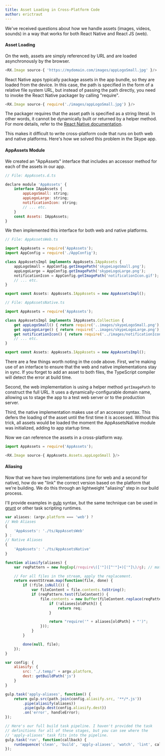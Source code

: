 ```yaml
---
title: Asset Loading in Cross-Platform Code
author: erictraut
---
```


We've received questions about how we handle assets (images, videos, sounds) in a way that works for both React Native and React JS (web). 

#### Asset Loading

On the web, assets are simply referenced by URL and are loaded asynchronously by the browser. 

``` javascript
<RX.Image source-{ 'https://mydomain.com/images/appLogoSmall.jpg' }/>
```

React Native apps typically package assets in the app bundle, so they are loaded from the device. In this case, the path is specified in the form of a relative file system URL, but instead of passing the path directly, you need to invoke the React Native packager by calling "require". 

``` javascript
<RX.Image source-{ require('./images/appLogoSmall.jpg') }/>
```

The packager requires that the asset path is specified as a string literal. In other words, it cannot be dynamically built or returned by a helper method. For more details, refer to the [React Native documentation](https://facebook.github.io/react-native/docs/images.html).

This makes it difficult to write cross-platform code that runs on both web and native platforms. Here's how we solved this problem in the Skype app.


#### AppAssets Module

We created an "AppAssets" interface that includes an accessor method for each of the assets in our app. 

``` javascript
// File: AppAssets.d.ts

declare module 'AppAssets' {
    interface IAppAssets {
        appLogoSmall: string;
        appLogoLarge: string;
        notificationIcon: string;
        // ... etc.
    }
    const Assets: IAppAssets;
}
```

We then implemented this interface for both web and native platforms.

``` javascript
// File: AppAssetsWeb.ts

import AppAssets = require('AppAssets');
import AppConfig = require('./AppConfig');

class AppAssetsImpl implements AppAssets.IAppAssets {
    appLogoSmall = AppConfig.getImagePath('skypeLogoSmall.png');
    appLogoLarge = AppConfig.getImagePath('skypeLogoLarge.png');
    notificationIcon = AppConfig.getImagePath('notificationIcon.gif');
    // ... etc.
}

export const Assets: AppAssets.IAppAssets = new AppAssetsImpl();
```

``` javascript
// File: AppAssetsNative.ts

import AppAssets = require('AppAssets');

class AppAssetsImpl implements IAppAssets.Collection {
    get appLogoSmall() { return require('..images/skypeLogoSmall.png'); }
    get appLogoLarge() { return require('..images/skypeLogoLarge.png'); }
    get notificationIcon() { return require('../images/notificationIcon.gif'); }
    // ... etc.
}

export const Assets: AppAssets.IAppAssets = new AppAssetsImpl();
```

There are a few things worth noting in the code above. First, we're making use of an interface to ensure that the web and native implementations stay in sync. If you forget to add an asset to both files, the TypeScript compiler will detect the error at build time.

Second, the web implementation is using a helper method ```getImagePath``` to construct the full URL. It uses a dynamically-configurable domain name, allowing us to stage the app to a test web server or to the production server.

Third, the native implementation makes use of an accessor syntax. This defers the loading of the asset until the first time it is accessed. Without this trick, all assets would be loaded the moment the AppAssetsNative module was initialized, adding to app startup time.

Now we can reference the assets in a cross-platform way. 

``` javascript
import AppAssets = require('AppAssets');

<RX.Image source-{ AppAssets.Assets.appLogoSmall }/>
```

#### Aliasing

Now that we have two implementations (one for web and a second for native), how do we "link" the correct version based on the platform that we're building. We do this through an lightweight "aliasing" step in our build process.

I'll provide examples in [gulp](http://gulpjs.com/) syntax, but the same technique can be used in [grunt](https://gruntjs.com/) or other task scripting runtimes.

``` javascript
var aliases: (argv.platform === 'web') ?
// Web Aliases
{
    'AppAssets': './ts/AppAssetsWeb'
} :
// Native Aliases
{
    'AppAssets': './ts/AppAssetsNative'
}

function aliasify(aliases) {
    var reqPattern = new RegExp(/require\(['"]([^'"]+)['"]\)/g); // matches requires

    // For all files in the stream, apply the replacement.
    return eventStream.map(function(file, done) {
        if (!file.isNull()) {
            var fileContent = file.contents.toString();
            if (reqPattern.test(fileContent)) {
                file.contents = new Buffer(fileContent.replace(reqPattern, function(req, oldPath) {
                    if (!aliases[oldPath]) {
                        return req;
                    }

                    return "require('" + aliases[oldPath] + "')";
                }));
            }
        }

        done(null, file);
    });
}

var config: {
    aliasify: {
        src: './.temp/' + argv.platform,
        dest: getBuildPath('js')
    }
}

gulp.task('apply-aliases', function() {
    return gulp.src(path.join(config.aliasify.src, '**/*.js'))
        .pipe(aliasify(aliases))
        .pipe(gulp.dest(config.aliasify.dest))
        .on('error', handleError);
});

// Here's our full build task pipeline. I haven't provided the task
// definitions for all of these stages, but you can see where the
// 'apply-aliases' task fits into the pipeline.
gulp.task('run', function(callback) {
    runSequence('clean', 'build', 'apply-aliases', 'watch', 'lint', callback);
});
```

